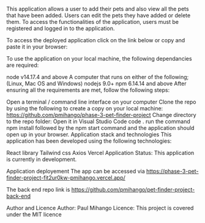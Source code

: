 This application allows a user to add their pets and also view all the pets that have been added. Users can edit the pets they have added or delete them. To access the functionalities of the application, users must be registered and logged in to the application.

To access the deployed application click on the link below or copy and paste it in your browser:




To use the application on your local machine, the following dependancies are required:

node v14.17.4 and above
A computer that runs on either of the following; (Linux, Mac OS and Windows)
nodejs 9.0+
npm 6.14.14 and above
After ensuring all the requirements are met, follow the following steps:

Open a terminal / command line interface on your computer
Clone the repo by using the following to create a copy on your local machine: https://github.com/pmihango/phase-3-pet-finder-project
Change directory to the repo folder:
Open it in Visual Studio Code
code .
run the command npm install followed by the npm start command and the application should open up in your browser.
Application stack and technologies
This application has been developed using the following technologies:

React library
Tailwind css
Axios
Vercel
Application Status:
This application is currently in development.

Application deployement
The app can be accessed via https://phase-3-pet-finder-project-fit2ur0kw-pmihango.vercel.app/

The back end repo link is https://github.com/pmihango/pet-finder-project-back-end




Author and Licence
Author: Paul Mihango
Licence: This project is covered under the MIT licence